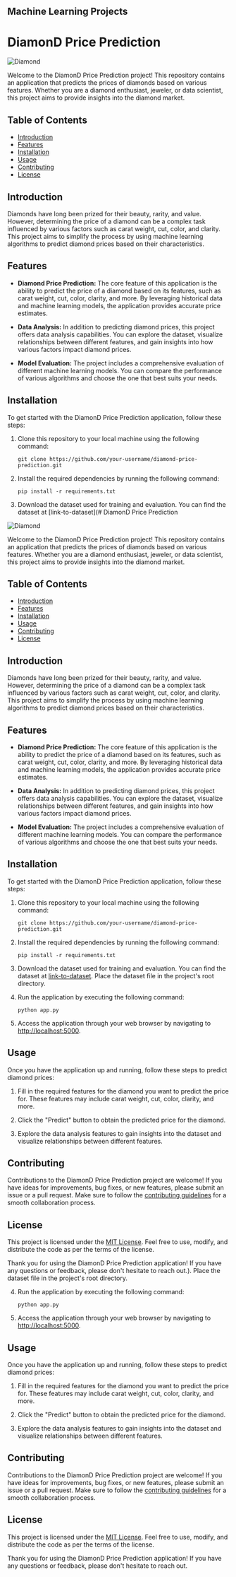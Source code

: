 ## Machine Learning  Projects
# DiamonD Price Prediction

![Diamond](https://example.com/diamond.png)

Welcome to the DiamonD Price Prediction project! This repository contains an application that predicts the prices of diamonds based on various features. Whether you are a diamond enthusiast, jeweler, or data scientist, this project aims to provide insights into the diamond market.

## Table of Contents
- [Introduction](#introduction)
- [Features](#features)
- [Installation](#installation)
- [Usage](#usage)
- [Contributing](#contributing)
- [License](#license)

## Introduction
Diamonds have long been prized for their beauty, rarity, and value. However, determining the price of a diamond can be a complex task influenced by various factors such as carat weight, cut, color, and clarity. This project aims to simplify the process by using machine learning algorithms to predict diamond prices based on their characteristics.

## Features
- **Diamond Price Prediction:** The core feature of this application is the ability to predict the price of a diamond based on its features, such as carat weight, cut, color, clarity, and more. By leveraging historical data and machine learning models, the application provides accurate price estimates.

- **Data Analysis:** In addition to predicting diamond prices, this project offers data analysis capabilities. You can explore the dataset, visualize relationships between different features, and gain insights into how various factors impact diamond prices.

- **Model Evaluation:** The project includes a comprehensive evaluation of different machine learning models. You can compare the performance of various algorithms and choose the one that best suits your needs.

## Installation
To get started with the DiamonD Price Prediction application, follow these steps:

1. Clone this repository to your local machine using the following command:
   ```
   git clone https://github.com/your-username/diamond-price-prediction.git
   ```

2. Install the required dependencies by running the following command:
   ```
   pip install -r requirements.txt
   ```

3. Download the dataset used for training and evaluation. You can find the dataset at [link-to-dataset](# DiamonD Price Prediction

![Diamond](https://example.com/diamond.png)

Welcome to the DiamonD Price Prediction project! This repository contains an application that predicts the prices of diamonds based on various features. Whether you are a diamond enthusiast, jeweler, or data scientist, this project aims to provide insights into the diamond market.

## Table of Contents
- [Introduction](#introduction)
- [Features](#features)
- [Installation](#installation)
- [Usage](#usage)
- [Contributing](#contributing)
- [License](#license)

## Introduction
Diamonds have long been prized for their beauty, rarity, and value. However, determining the price of a diamond can be a complex task influenced by various factors such as carat weight, cut, color, and clarity. This project aims to simplify the process by using machine learning algorithms to predict diamond prices based on their characteristics.

## Features
- **Diamond Price Prediction:** The core feature of this application is the ability to predict the price of a diamond based on its features, such as carat weight, cut, color, clarity, and more. By leveraging historical data and machine learning models, the application provides accurate price estimates.

- **Data Analysis:** In addition to predicting diamond prices, this project offers data analysis capabilities. You can explore the dataset, visualize relationships between different features, and gain insights into how various factors impact diamond prices.

- **Model Evaluation:** The project includes a comprehensive evaluation of different machine learning models. You can compare the performance of various algorithms and choose the one that best suits your needs.

## Installation
To get started with the DiamonD Price Prediction application, follow these steps:

1. Clone this repository to your local machine using the following command:
   ```
   git clone https://github.com/your-username/diamond-price-prediction.git
   ```

2. Install the required dependencies by running the following command:
   ```
   pip install -r requirements.txt
   ```

3. Download the dataset used for training and evaluation. You can find the dataset at [link-to-dataset](https://example.com/dataset.csv). Place the dataset file in the project's root directory.

4. Run the application by executing the following command:
   ```
   python app.py
   ```

5. Access the application through your web browser by navigating to [http://localhost:5000](http://localhost:5000).

## Usage
Once you have the application up and running, follow these steps to predict diamond prices:

1. Fill in the required features for the diamond you want to predict the price for. These features may include carat weight, cut, color, clarity, and more.

2. Click the "Predict" button to obtain the predicted price for the diamond.

3. Explore the data analysis features to gain insights into the dataset and visualize relationships between different features.

## Contributing
Contributions to the DiamonD Price Prediction project are welcome! If you have ideas for improvements, bug fixes, or new features, please submit an issue or a pull request. Make sure to follow the [contributing guidelines](CONTRIBUTING.md) for a smooth collaboration process.

## License
This project is licensed under the [MIT License](LICENSE). Feel free to use, modify, and distribute the code as per the terms of the license.

Thank you for using the DiamonD Price Prediction application! If you have any questions or feedback, please don't hesitate to reach out.). Place the dataset file in the project's root directory.

4. Run the application by executing the following command:
   ```
   python app.py
   ```

5. Access the application through your web browser by navigating to [http://localhost:5000](http://localhost:5000).

## Usage
Once you have the application up and running, follow these steps to predict diamond prices:

1. Fill in the required features for the diamond you want to predict the price for. These features may include carat weight, cut, color, clarity, and more.

2. Click the "Predict" button to obtain the predicted price for the diamond.

3. Explore the data analysis features to gain insights into the dataset and visualize relationships between different features.

## Contributing
Contributions to the DiamonD Price Prediction project are welcome! If you have ideas for improvements, bug fixes, or new features, please submit an issue or a pull request. Make sure to follow the [contributing guidelines](CONTRIBUTING.md) for a smooth collaboration process.

## License
This project is licensed under the [MIT License](LICENSE). Feel free to use, modify, and distribute the code as per the terms of the license.

Thank you for using the DiamonD Price Prediction application! If you have any questions or feedback, please don't hesitate to reach out.
